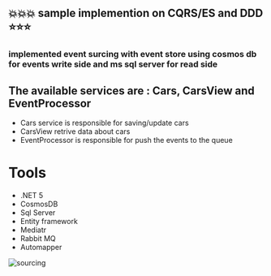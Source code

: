 ## :boom::boom::boom: sample implemention on CQRS/ES and DDD :star::star::star:

 ### implemented event surcing with event store using cosmos db for events write side and ms sql server for read side
 ## The available services are : Cars, CarsView and EventProcessor
 * Cars service is responsible for saving/update cars
 * CarsView retrive data about cars
 * EventProcessor is responsible for push the events to the queue

# Tools
* .NET 5
* CosmosDB
* Sql Server
* Entity framework
* Mediatr
* Rabbit MQ
* Automapper

![sourcing](https://user-images.githubusercontent.com/25839864/115249802-41868c80-a129-11eb-8b2e-f56e21075910.JPG)
